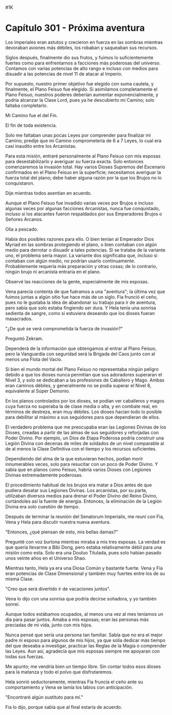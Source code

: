 
#1K 

# Capítulo 301 - Próxima aventura


Los imperiales eran astutos y crecieron en fuerza en las sombras mientras devoraban aviones más débiles, los robaban y saqueaban sus recursos.

Siglos después, finalmente dio sus frutos, y fuimos lo suficientemente fuertes como para enfrentarnos a facciones más poderosas del universo. Contamos con varias potencias de alto rango e incluso con medios para disuadir a las potencias de nivel 11 de atacar al Imperio.

Por supuesto, nuestro primer objetivo fue elegido con suma cautela, y finalmente, el Plano Feisuo fue elegido. Si asimilamos completamente el Plano Feisuo, nuestros poderes deberían aumentar exponencialmente, y podría alcanzar la Clase Lord, pues ya he descubierto mi Camino; solo faltaba completarlo.

Mi Camino fue el del Fin.

El fin de toda existencia.

Solo me faltaban unas pocas Leyes por comprender para finalizar mi Camino; predije que mi Camino comprometería de 6 a 7 Leyes, lo cual era casi inaudito entre los Arcanistas.

Para esta misión, entraré personalmente al Plano Feisuo con mis esposas para desestabilizarlo y averiguar su fuerza exacta. Solo entonces comenzaremos la invasión total. Hay varios Dioses Supremos del Escenario confirmados en el Plano Feisuo en la superficie; necesitamos averiguar la fuerza total del plano; debe haber alguna razón por la que los Brujos no lo conquistaron.

Dije mientras todos asentían en acuerdo.

Aunque el Plano Feisuo fue invadido varias veces por Brujos e incluso algunas veces por algunas facciones Arcanistas, nunca fue conquistado, incluso si los atacantes fueron respaldados por sus Emperadores Brujos o Señores Arcanos.

Olía a pescado.

Había dos posibles razones para ello. O bien tenían al Emperador Dios Myriad en las sombras protegiendo el plano, o bien contaban con algún medio para derrotar o disuadir a tales potencias. Si se trataba de la variante uno, el problema sería mayor. La variante dos significaba que, incluso si contaban con algún medio, no podrían usarlo continuamente. Probablemente requería más preparación y otras cosas; de lo contrario, ningún brujo ni arcanista entraría en el plano.

Observé las reacciones de la gente, especialmente de mis esposas.

Vena parecía contenta de que fuéramos a una "aventura"; la última vez que fuimos juntas a algún sitio fue hace más de un siglo. Fia frunció el ceño, pues no le gustaba la idea de abandonar su trabajo para ir de aventura, pero sabía que solo estaba fingiendo ser dura. Y Hela tenía una sonrisa sedienta de sangre, como si estuviera deseando que los dioses fueran masacrados.

"¿De qué se verá comprometida la fuerza de invasión?"

Preguntó Zekram.

Dependerá de la información que obtengamos al entrar al Plano Feisuo, pero la Vanguardia con seguridad será la Brigada del Caos junto con al menos una Flota del Vacío.

Si bien el mundo mortal del Plano Feisuo no representaba ningún peligro debido a que los dioses nunca permitían que sus adoradores superaran el Nivel 3, y solo se dedicaban a las profesiones de Caballero y Mago. Ambas eran caminos débiles, y generalmente no se podía superar el Nivel 8, equivalente al Súper Demonio.

En los planos controlados por los dioses, se podían ver caballeros y magos cuya fuerza no superaba la de clase media o alta, y en combate real, en términos de destreza, eran muy débiles. Los dioses hacían todo lo posible para debilitar al máximo a sus seguidores para que dependieran de ellos.

El verdadero problema que me preocupaba eran las Legiones Divinas de los Dioses, creadas a partir de las almas de sus seguidores y reforjadas con Poder Divino. Por ejemplo, un Dios de Etapa Poderosa podría construir una Legión Divina con decenas de miles de soldados de un nivel comparable al de al menos la Clase Definitiva con el tiempo y los recursos suficientes.

Dependiendo del alma de la que estuvieran hechos, podían morir innumerables veces, solo para resucitar con un poco de Poder Divino. Y sabía que en planos como Feisuo, habría varios Dioses con Legiones Divinas extremadamente poderosas.

El procedimiento habitual de los brujos era matar a Dios antes de que pudiera desatar sus Legiones Divinas. Los arcanistas, por su parte, utilizaban diversos medios para drenar el Poder Divino del Reino Divino, cortándoles así la fuente de energía. Entonces, la eliminación de la Legión Divina era solo cuestión de tiempo.

Después de terminar la reunión del Senatorum Imperialis, me reuní con Fia, Vena y Hela para discutir nuestra nueva aventura.

"Entonces, ¿qué piensan de esto, mis bellas damas?"

Pregunté con voz burlona mientras miraba a mis tres esposas. La verdad es que quería llevarme a Bibi Dong, pero estaba relativamente débil para una misión como esta. Solo era una Douluo Titulada, pues solo habían pasado unos veinte años en el Universo Shao.

Mientras tanto, Hela ya era una Diosa Común y bastante fuerte. Vena y Fia eran potencias de Clase Dimensional y también muy fuertes entre los de su misma Clase.

"Creo que será divertido ir de vacaciones juntos".

Vena lo dijo con una sonrisa que podría decirse soñadora, y yo también sonreí.

Aunque todos estábamos ocupados, al menos una vez al mes teníamos un día para pasar juntos. Amaba a mis esposas; eran las personas más preciadas de mi vida, junto con mis hijos.

Nunca pensé que sería una persona tan familiar. Sabía que no era el mejor padre ni esposo para algunos de mis hijos, ya que solía dedicar más tiempo del que deseaba a investigar, practicar las Reglas de la Magia o comprender las Leyes. Aun así, agradecía que mis esposas siempre me apoyaran con todas sus fuerzas.

Me apunto; me vendría bien un tiempo libre. Sin contar todos esos dioses para la matanza y todo el polvo que disfrutaremos.

Hela sonrió seductoramente, mientras Fia fruncía el ceño ante su comportamiento y Vena se lamía los labios con anticipación.

"Encontraré algún sustituto para mí."

Fia lo dijo, porque sabía que al final estaría de acuerdo.